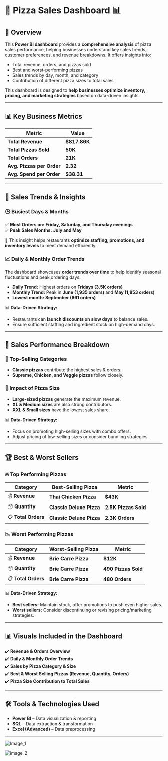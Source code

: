 # 🍕 Pizza Sales Dashboard 📊  

## **📌 Overview**  
This **Power BI dashboard** provides a **comprehensive analysis** of pizza sales performance, helping businesses understand key sales trends, customer preferences, and revenue breakdowns. It offers insights into:  

- Total revenue, orders, and pizzas sold  
- Best and worst-performing pizzas  
- Sales trends by day, month, and category  
- Contribution of different pizza sizes to total sales  

This dashboard is designed to **help businesses optimize inventory, pricing, and marketing strategies** based on data-driven insights.  

---

## **📊 Key Business Metrics**  

| Metric                  | Value |
|-------------------------|---------|
| **Total Revenue**       | **$817.86K** |
| **Total Pizzas Sold**   | **50K** |
| **Total Orders**        | **21K** |
| **Avg. Pizzas per Order** | **2.32** |
| **Avg. Spend per Order** | **$38.31** |

---

## **📅 Sales Trends & Insights**  

### **🕒 Busiest Days & Months**  
✅ **Most Orders on:** **Friday, Saturday, and Thursday evenings**  
✅ **Peak Sales Months:** **July and May**  

📌 This insight helps restaurants **optimize staffing, promotions, and inventory levels** to meet demand efficiently.  

### **📈 Daily & Monthly Order Trends**  
The dashboard showcases **order trends over time** to help identify seasonal fluctuations and peak ordering days.  

- **Daily Trend:** Highest orders on **Fridays (3.5K orders)**  
- **Monthly Trend:** Peak in **June (1,935 orders)** and **May (1,853 orders)**  
- **Lowest month:** **September (661 orders)**  

📊 **Data-Driven Strategy:**  
- Restaurants can **launch discounts on slow days** to balance sales.  
- Ensure sufficient staffing and ingredient stock on high-demand days.  

---

## **🍕 Sales Performance Breakdown**  

### **🔹 Top-Selling Categories**  
- **Classic pizzas** contribute the highest sales & orders.  
- **Supreme, Chicken, and Veggie pizzas** follow closely.  

### **🔹 Impact of Pizza Size**  
- **Large-sized pizzas** generate the maximum revenue.  
- **XL & Medium sizes** are also strong contributors.  
- **XXL & Small sizes** have the lowest sales share.  

📊 **Data-Driven Strategy:**  
- Focus on promoting high-selling sizes with combo offers.  
- Adjust pricing of low-selling sizes or consider bundling strategies.  

---

## **🏆 Best & Worst Sellers**  

### **🔥 Top Performing Pizzas**  
| **Category** | **Best-Selling Pizza** | **Metric** |
|-------------|------------------------|-----------|
| 💰 **Revenue** | **Thai Chicken Pizza** | **$43K** |
| 📦 **Quantity** | **Classic Deluxe Pizza** | **2.5K Pizzas Sold** |
| 📋 **Total Orders** | **Classic Deluxe Pizza** | **2.3K Orders** |

### **📉 Worst Performing Pizzas**  
| **Category** | **Worst-Selling Pizza** | **Metric** |
|-------------|------------------------|-----------|
| 💰 **Revenue** | **Brie Carre Pizza** | **$12K** |
| 📦 **Quantity** | **Brie Carre Pizza** | **490 Pizzas Sold** |
| 📋 **Total Orders** | **Brie Carre Pizza** | **480 Orders** |

📊 **Data-Driven Strategy:**  
- **Best sellers:** Maintain stock, offer promotions to push even higher sales.  
- **Worst sellers:** Consider discontinuing or revising pricing/marketing strategies.  

---

## **📊 Visuals Included in the Dashboard**  

✔️ **Revenue & Orders Overview**  
✔️ **Daily & Monthly Order Trends**  
✔️ **Sales by Pizza Category & Size**  
✔️ **Best & Worst Selling Pizzas (Revenue, Quantity, Orders)**  
✔️ **Pizza Size Contribution to Total Sales**  

---

## **🛠 Tools & Technologies Used**  
- **Power BI** – Data visualization & reporting  
- **SQL** – Data extraction & transformation  
- **Excel (Advanced)** – Data preprocessing  

---
![Image_1](https://github.com/user-attachments/assets/4cfa5af2-8106-40d6-864b-5555df4eda32)

![image_2](https://github.com/user-attachments/assets/0c0c9523-f986-40c1-91c1-d9550d56abb8)


